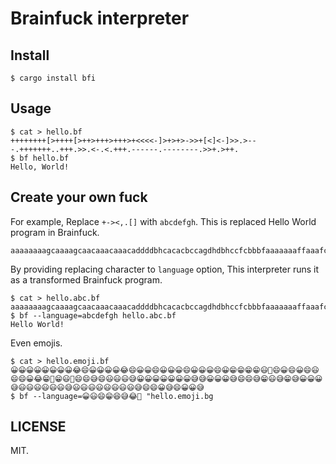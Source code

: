 # Brainfuck interpreter

## Install

```
$ cargo install bfi
```

## Usage

```
$ cat > hello.bf
++++++++[>++++[>++>+++>+++>+<<<<-]>+>+>->>+[<]<-]>>.>---.+++++++..+++.>>.<-.<.+++.------.--------.>>+.>++.
$ bf hello.bf
Hello, World!
```

## Create your own fuck

For example, Replace `+-><,.[]` with `abcdefgh`. 
This is replaced Hello World program in Brainfuck.

```
aaaaaaaagcaaaagcaacaaacaaacaddddbhcacacbccagdhdbhccfcbbbfaaaaaaaffaaafccfdbfdfaaafbbbbbbfbbbbbbbbfccafcaaf
```

By providing replacing character to `language` option,
This interpreter runs it as a transformed Brainfuck program.

```
$ cat > hello.abc.bf
aaaaaaaagcaaaagcaacaaacaaacaddddbhcacacbccagdhdbhccfcbbbfaaaaaaaffaaafccfdbfdfaaafbbbbbbfbbbbbbbbfccafcaaf
$ bf --language=abcdefgh hello.abc.bf
Hello World!
```

Even emojis.

```
$ cat > hello.emoji.bf
😀😀😀😀😀😀😀😀😂😄😀😀😀😀😂😄😀😀😄😀😀😀😄😀😀😀😄😀😁😁😁😁😃🤣😄😀😄😀😄😃😄😄😀😂😁🤣😁😃🤣😄😄😅😄😃😃😃😅😀😀😀😀😀😀😀😅😅😀😀😀😅😄😄😅😁😃😅😁😅😀😀😀😅😃😃😃😃😃😃😅😃😃😃😃😃😃😃😃😅😄😄😀😅😄😀😀😅
$ bf --language=😀😃😄😁😆😅😂🤣 "hello.emoji.bg
```

## LICENSE

MIT.
